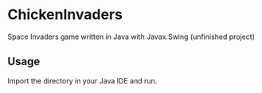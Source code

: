 ChickenInvaders
===============

Space Invaders game written in Java with Javax.Swing (unfinished project)


Usage
------
Import the directory in your Java IDE and run.
